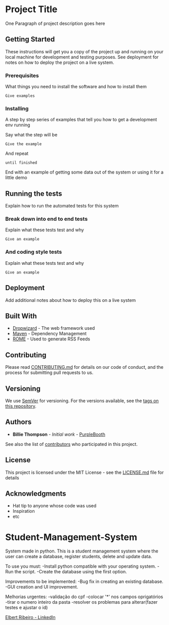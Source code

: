 # Project Title

One Paragraph of project description goes here

## Getting Started

These instructions will get you a copy of the project up and running on your local machine for development and testing purposes. See deployment for notes on how to deploy the project on a live system.

### Prerequisites

What things you need to install the software and how to install them

```
Give examples
```

### Installing

A step by step series of examples that tell you how to get a development env running

Say what the step will be

```
Give the example
```

And repeat

```
until finished
```

End with an example of getting some data out of the system or using it for a little demo

## Running the tests

Explain how to run the automated tests for this system

### Break down into end to end tests

Explain what these tests test and why

```
Give an example
```

### And coding style tests

Explain what these tests test and why

```
Give an example
```

## Deployment

Add additional notes about how to deploy this on a live system

## Built With

* [Dropwizard](http://www.dropwizard.io/1.0.2/docs/) - The web framework used
* [Maven](https://maven.apache.org/) - Dependency Management
* [ROME](https://rometools.github.io/rome/) - Used to generate RSS Feeds

## Contributing

Please read [CONTRIBUTING.md](https://gist.github.com/PurpleBooth/b24679402957c63ec426) for details on our code of conduct, and the process for submitting pull requests to us.

## Versioning

We use [SemVer](http://semver.org/) for versioning. For the versions available, see the [tags on this repository](https://github.com/your/project/tags). 

## Authors

* **Billie Thompson** - *Initial work* - [PurpleBooth](https://github.com/PurpleBooth)

See also the list of [contributors](https://github.com/your/project/contributors) who participated in this project.

## License

This project is licensed under the MIT License - see the [LICENSE.md](LICENSE.md) file for details

## Acknowledgments

* Hat tip to anyone whose code was used
* Inspiration
* etc








# Student-Management-System
System made in python.
This is a student management system where the user can create a database, register students, delete and update data.

To use you must:
 -Install python compatible with your operating system.
 -Run the script.
 -Create the database using the first option.

Improvements to be implemented:
 -Bug fix in creating an existing database.
 -GUI creation and UI improvement.

 Melhorias urgentes:
  -validação do cpf
  -colocar '*' nos campos oprigatórios
  -tirar o numero inteiro da pasta
  -resolver os problemas para alterar(fazer testes e ajustar o id)


  
<!DOCTYPE html>
<html>
  <body>
  <div class="LI-profile-badge" data-version="v1" data-size="medium" data-locale="pt_BR" data-type="vertical" data-theme="dark" 
       data-vanity="elbert-ribeiro">
    <a class="LI-simple-link" href='https://br.linkedin.com/in/elbert-ribeiro?trk=profile-badge'>Elbert Ribeiro - LinkedIn</a>
  </div>
  </body>
</html>

